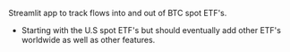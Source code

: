 Streamlit app to track flows into and out of BTC spot ETF's. 
- Starting with the U.S spot ETF's but should eventually add other ETF's worldwide as well as other features. 
